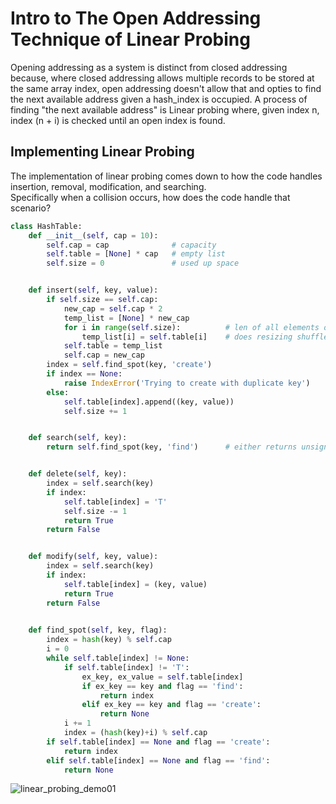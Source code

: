 # Intro to The Open Addressing Technique of Linear Probing

Opening addressing as a system is distinct from closed addressing because, where closed addressing allows multiple records to be stored at the same array index, open addressing doesn't allow that and opties to find the next available address given a hash_index is occupied. A process of finding "the next available address" is Linear probing where, given index n, index (n + i) is checked until an open index is found.

## Implementing Linear Probing

The implementation of linear probing comes down to how the code handles insertion, removal, modification, and searching.<br>
Specifically when a collision occurs, how does the code handle that scenario?<br>

```python
class HashTable:
    def __init__(self, cap = 10):
        self.cap = cap              # capacity
        self.table = [None] * cap   # empty list
        self.size = 0               # used up space


    def insert(self, key, value):
        if self.size == self.cap:
            new_cap = self.cap * 2
            temp_list = [None] * new_cap
            for i in range(self.size):          # len of all elements of the old array
                temp_list[i] = self.table[i]    # does resizing shuffle the elements? like in a queue
            self.table = temp_list
            self.cap = new_cap
        index = self.find_spot(key, 'create')
        if index == None:
            raise IndexError('Trying to create with duplicate key')
        else:
            self.table[index].append((key, value))
            self.size += 1


    def search(self, key):
        return self.find_spot(key, 'find')      # either returns unsigned int or None


    def delete(self, key):
        index = self.search(key)
        if index:
            self.table[index] = 'T'
            self.size -= 1
            return True
        return False


    def modify(self, key, value):
        index = self.search(key)
        if index:
            self.table[index] = (key, value)
            return True
        return False
    

    def find_spot(self, key, flag):
        index = hash(key) % self.cap
        i = 0
        while self.table[index] != None:
            if self.table[index] != 'T':
                ex_key, ex_value = self.table[index] 
                if ex_key == key and flag == 'find':
                    return index
                elif ex_key == key and flag == 'create':
                    return None
            i += 1
            index = (hash(key)+i) % self.cap
        if self.table[index] == None and flag == 'create':
            return index
        elif self.table[index] == None and flag == 'find':
            return None
```

![linear_probing_demo01](https://github.com/user-attachments/assets/ee2f8823-753f-4dd4-a87a-885528ca5845)
